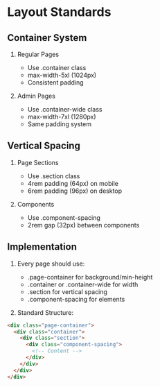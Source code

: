 # Layout Standards

## Container System
1. Regular Pages
   - Use .container class
   - max-width-5xl (1024px)
   - Consistent padding

2. Admin Pages
   - Use .container-wide class
   - max-width-7xl (1280px)
   - Same padding system

## Vertical Spacing
1. Page Sections
   - Use .section class
   - 4rem padding (64px) on mobile
   - 6rem padding (96px) on desktop

2. Components
   - Use .component-spacing
   - 2rem gap (32px) between components

## Implementation
1. Every page should use:
   - .page-container for background/min-height
   - .container or .container-wide for width
   - .section for vertical spacing
   - .component-spacing for elements

2. Standard Structure:
```html
<div class="page-container">
  <div class="container">
    <div class="section">
      <div class="component-spacing">
        <!-- Content -->
      </div>
    </div>
  </div>
</div>
```